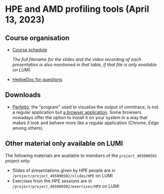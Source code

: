 # HPE and AMD profiling tools (April 13, 2023)

## Course organisation

-   [Course schedule](schedule.md)

     *The full filename for the slides and the video recording of each presentation is also mentioned in that table,
     if that file is only available on LUMI.*

-   [HedgeDoc for questions](https://md.sigma2.no/lumi-profiling?edit)


## Downloads

-   [Perfetto](https://perfetto.dev/), the "program" used to visualise the output of omnitrace, is not a regular application but 
    [a browser application](https://ui.perfetto.dev/). Some browsers nowadays offer the option to install it on your
    system in a way that makes it look and behave more like a regular application (Chrome, Edge among others).


## Other material only available on LUMI

The following materials are available to members of the `project_465000502` project only:

-   Slides of presentations given by HPE people are in
    <code>/project/project_465000502/slides/HPE</code> on LUMI
-   Exercises from the HPE sessions are in
    <code>/project/project_465000502/exercises/HPE</code> on LUMI




